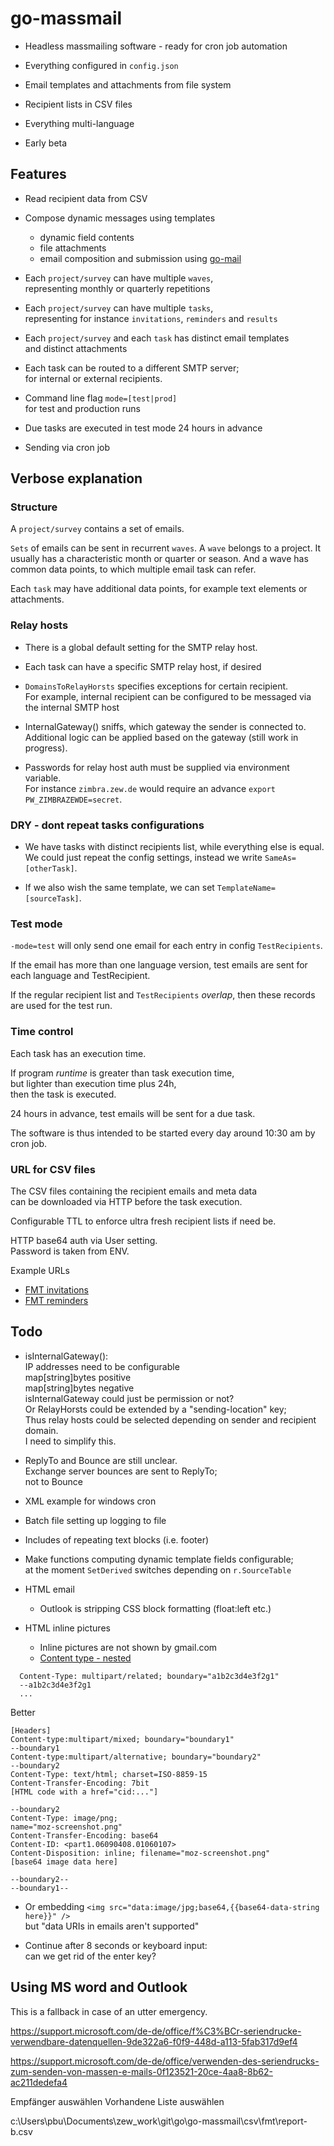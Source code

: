 # go-massmail

* Headless massmailing software - ready for cron job automation

* Everything configured in `config.json`

* Email templates and attachments from file system

* Recipient lists in CSV files

* Everything multi-language

* Early beta

## Features

* Read recipient data from CSV

* Compose dynamic messages using templates
  * dynamic field contents
  * file attachments
  * email composition and submission using [go-mail](https://github.com/pbberlin/go-mail)

* Each `project/survey` can have multiple `waves`,  
  representing monthly or quarterly repetitions

* Each `project/survey` can have multiple `tasks`,  
  representing for instance `invitations`, `reminders` and `results`

* Each `project/survey` and each `task` has distinct email templates  
  and distinct attachments

* Each task can be routed to a different SMTP server;  
  for internal or external recipients. 

* Command line flag `mode=[test|prod]`  
  for test and production runs

* Due tasks are executed in test mode 24 hours in advance

* Sending via cron job

## Verbose explanation

### Structure

A `project/survey` contains a set of emails.

`Sets` of emails can be sent in recurrent `waves`. A `wave` belongs to a project. It usually has a characteristic month or quarter or season. And a wave has common data points, to which multiple email task can refer.

Each `task` may have additional data points, for example text elements or attachments.

### Relay hosts

* There is a global default setting for the SMTP relay host.

* Each task can have a specific SMTP relay host, if desired

* `DomainsToRelayHorsts` specifies exceptions for certain recipient.  
  For example, internal recipient can be configured to be messaged via the internal SMTP host

* InternalGateway() sniffs, which gateway the sender is connected to.  
  Additional logic can be applied based on the gateway (still work in progress).

* Passwords for relay host auth must be supplied via environment variable.  
  For instance `zimbra.zew.de` would require an advance `export PW_ZIMBRAZEWDE=secret`.

### DRY - dont repeat tasks configurations

* We have tasks with distinct recipients list, while everything else is equal. We could just repeat the config settings, instead we write `SameAs=[otherTask]`.

* If we also wish the same template, we can set `TemplateName=[sourceTask]`.

### Test mode

`-mode=test` will only send one email for each entry in config `TestRecipients`.

If the email has more than one language version, test emails are sent for each language and TestRecipient.

If the regular recipient list and `TestRecipients` _overlap_, then these records are used for the test run.

### Time control

Each task has an execution time.

If program _runtime_ is greater than task execution time,  
but lighter than execution time plus 24h,  
then the task is executed.

24 hours in advance, test emails will be sent for a due task. 

The software is thus intended to be started every day around 10:30 am by cron job.

### URL for CSV files

The CSV files containing the recipient emails and meta data  
can be downloaded via HTTP before the task execution.  

Configurable TTL to enforce ultra fresh recipient lists if need be.

HTTP base64 auth via User setting.  
Password is taken from ENV.

Example URLs

* [FMT invitations](http://fmt-2020.zew.local/fmt/individualbericht-curl.php?mode=invitation)  
* [FMT reminders](http://fmt-2020.zew.local/fmt/individualbericht-curl.php?mode=reminder)  


## Todo

* isInternalGateway():  
   IP addresses need to be configurable  
     map[string]bytes positive  
     map[string]bytes negative  
  isInternalGateway could just be permission or not?  
  Or RelayHorsts could be extended by a "sending-location" key;  
  Thus relay hosts could be selected depending on sender and recipient domain.  
  I need to simplify this.
  
* ReplyTo and Bounce are still unclear.  
  Exchange server bounces are sent to ReplyTo;  
  not to Bounce

* XML example for windows cron

* Batch file setting up logging to file

* Includes of repeating text blocks (i.e. footer)

* Make functions computing dynamic template fields configurable;  
  at the moment `SetDerived` switches depending on `r.SourceTable` 

* HTML email
  * Outlook is stripping CSS block formatting (float:left etc.)

* HTML inline pictures
  * Inline pictures are not shown by gmail.com
  * [Content type - nested](stackoverflow.com/questions/6706891/)

```log
  Content-Type: multipart/related; boundary="a1b2c3d4e3f2g1"
  --a1b2c3d4e3f2g1
  ...
```

Better

```log
[Headers]
Content-type:multipart/mixed; boundary="boundary1"
--boundary1
Content-type:multipart/alternative; boundary="boundary2"
--boundary2
Content-Type: text/html; charset=ISO-8859-15
Content-Transfer-Encoding: 7bit
[HTML code with a href="cid:..."]

--boundary2
Content-Type: image/png;
name="moz-screenshot.png"
Content-Transfer-Encoding: base64
Content-ID: <part1.06090408.01060107>
Content-Disposition: inline; filename="moz-screenshot.png"
[base64 image data here]

--boundary2--
--boundary1--

```

  * Or embedding `<img src="data:image/jpg;base64,{{base64-data-string here}}" />`  
    but "data URIs in emails aren't supported"



* Continue after 8 seconds or keyboard input:  
  can we get rid of the enter key?


## Using MS word and Outlook

This is a fallback in case of an utter emergency.

<https://support.microsoft.com/de-de/office/f%C3%BCr-seriendrucke-verwendbare-datenquellen-9de322a6-f0f9-448d-a113-5fab317d9ef4>

<https://support.microsoft.com/de-de/office/verwenden-des-seriendrucks-zum-senden-von-massen-e-mails-0f123521-20ce-4aa8-8b62-ac211dedefa4>


Empfänger auswählen
Vorhandene Liste auswählen

c:\Users\pbu\Documents\zew_work\git\go\go-massmail\csv\fmt\report-b.csv